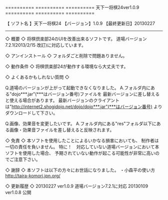 ========== ========== ==========
  天下一将棋24ver1.0.9
========== ========== ==========

【 ソフト名 】天下一将棋24
【バージョン】1.0.9
【最終更新日】20130227

---------- ----------

◇ 概要 ◇
将棋倶楽部24のUIを改善出来るソフトです。
道場バージョン7.2.1(2013/2/15 改訂)に対応しています。

◇ アンインストール ◇
フォルダごと削除で問題ありません。

◇ 動作条件 ◇
将棋倶楽部24が動作する環境なら大丈夫です。

◇ よくあるかもしれない質問 ◇

Q.道場のバージョンが上がって起動できなくなりました。
A.フォルダ内にある"dojo***.jar"(***はバージョン番号)ファイルを
最新バージョンに差し替えると使える場合があります。
最新バージョンのクライアントは"http://internet2.shogidojo.net/dojo/dojo***.jar"(***はバージョン番号)
よりダウンロードして下さい。

Q.画像、効果音を変更したいです。
A.フォルダ内にある"res"フォルダ以下にある画像・効果音ファイルを差し替えると反映されます。

◇ 免責 ◇
本ソフトを使用したことによるいかなる損害においても、
制作者は一切の責任を負いません。
特に！　対応していない道場バージョンにおいて本ソフトを使用した場合、
予期されていない動作が起こる可能性が非常に高いのでご注意下さい。

◇ 謝辞 ◇
本ソフトは以下の方々にお世話になりました。
・小森平の使い方
http://taira-komori.jpn.org/

◇ 更新履歴 ◇
20130227 ver1.0.9 道場バージョン7.2.1に対応
20130109 ver1.0.8 公開
